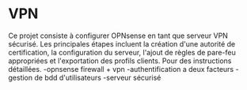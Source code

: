 # VPN

Ce projet consiste à configurer OPNsense en tant que serveur VPN sécurisé. Les principales étapes incluent la création d'une autorité de certification, la configuration du serveur, l'ajout de règles de pare-feu appropriées et l'exportation des profils clients. Pour des instructions détaillées.
-opnsense firewall + vpn
-authentification a deux facteurs
-gestion de bdd d'utilisateurs
-serveur sécurisé
